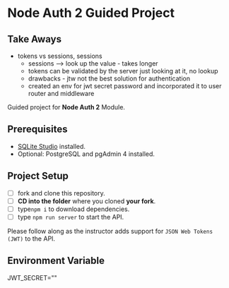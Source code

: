 # Node Auth 2 Guided Project

## Take Aways
* tokens vs sessions, sessions 
  * sessions --> look up the value - takes longer
  * tokens can be validated by the server just looking at it, no lookup
  * drawbacks - jtw not the best solution for authentication
  * created an env for jwt secret password and incorporated it to user router and middleware

Guided project for **Node Auth 2** Module.

## Prerequisites

- [SQLite Studio](https://sqlitestudio.pl/index.rvt?act=download) installed.
- Optional: PostgreSQL and pgAdmin 4 installed.

## Project Setup

- [ ] fork and clone this repository.
- [ ] **CD into the folder** where you cloned **your fork**.
- [ ] type`npm i` to download dependencies.
- [ ] type `npm run server` to start the API.

Please follow along as the instructor adds support for `JSON Web Tokens (JWT)` to the API.

## Environment Variable 
JWT_SECRET=""


